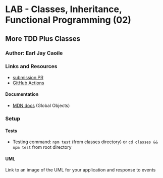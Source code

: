 # LAB - Classes, Inheritance, Functional Programming (02)

## More TDD Plus Classes

### Author: Earl Jay Caoile

### Links and Resources
* [submission PR](https://github.com/js-401n15-eoc/lab-02/pull/1)
* [GitHub Actions](https://github.com/js-401n15-eoc/lab-02/actions)

#### Documentation
* [MDN docs](https://developer.mozilla.org/en-US/docs/Web/JavaScript/Reference/Global_Objects) (Global Objects)

### Setup
#### Tests
* Testing command: `npm test` (from classes directory) or `cd classes && npm test` from root directory

#### UML
Link to an image of the UML for your application and response to events